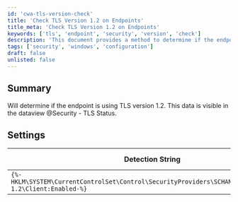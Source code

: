 ```yaml
---
id: 'cwa-tls-version-check'
title: 'Check TLS Version 1.2 on Endpoints'
title_meta: 'Check TLS Version 1.2 on Endpoints'
keywords: ['tls', 'endpoint', 'security', 'version', 'check']
description: 'This document provides a method to determine if the endpoint is using TLS version 1.2. It includes details on how to access the relevant data in the dataview under @Security - TLS Status, along with the necessary detection string settings for verification.'
tags: ['security', 'windows', 'configuration']
draft: false
unlisted: false
---
```

## Summary

Will determine if the endpoint is using TLS version 1.2. This data is visible in the dataview @Security - TLS Status.

## Settings

| Detection String                                                                 | Comparator | Result | Applicable OS |
|----------------------------------------------------------------------------------|------------|--------|----------------|
| `{%-HKLM\SYSTEM\CurrentControlSet\Control\SecurityProviders\SCHANNEL\Protocols\TLS 1.2\Client:Enabled-%}` | Equals     | 1      | Windows OS     |


